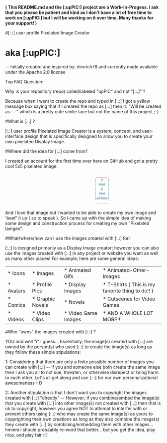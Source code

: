 

__( This README.md and the [:upPIC:] project are a Work-In-Progess.  I ask that you please be patient and kind as I don't have a lot of free time to work on [:upPIC:] but I will be working on it over time.  Many thanks for your support! )__



#[:.:] user profile Pixelated Image Creator
# aka [:upPIC:]

-- Initially created and inspired by: devrich78 and currently made available under the Apache 2.0 license


Top FAQ Question:

Why is your repository (repo) called/labeled "upPIC" and not "[:.:]" ?

Because when I went to create the repo and typed in [:.:] I got a yellow message box saying that if I created the repo as [:.:] then it: "Will be created as -.-" which is a pretty cute smilie face but not the name of this project ;-)


#What is [:.:] ?

[:.:] user profile Pixelated Image Creator is a system, concept, and user-interface design that is specifically designed to allow you to create your own pixelated Display Image.


#Where did the idea for [:.:] come from?

I created an account for the first time over here on GitHub and got a pretty cool 5x5 pixelated image:

```php
                                         _____
                                        |  #  |
                                        | ### |
                                        |  #  |
                                        | ### |
                                        |#####|
                                         -----
```
And I love that image but I wanted to be able to create my own image and 'beef' it up ( so to speak ).  So I came up with the simple idea of making some design and construction process for creating my own "Pixelated Iamges".


#What/where/how can I use the images created with [:.:] for:

[:.:] is designed primarily as a Display Image creator; however you can also use the images created with [:.:] in any project or website you want as well as many other places!  For example; here are some general ideas:

|   |   |   |   |
|---|---|---|---|
|  * Icons  |  * Images  |  * Animated Gifs  |  * Animated-Other-Images  |
|  * Avatars  |  * Profile Pics  |  * Display Images  |  * T-Shirts ( This is my fanorite thing to do!! )  |
|  * Comics  |  * Graphic Novels  |  * Novels  |  * Cutscenes for Video Games  |
|  * Videos  |  * Video Clips  |  * Video Game Images  |  * AND A WHOLE LOT MORE!!  |


#Who "owns" the images created with [:.:] ?

YOU and well "i" i guess... Essentially; the image(s) created with [:.:] are owned by the person(s) who used [:.:] to create the image(s) as long as they follow these simple stipulations:

1: Considering that there are only a finite possible number of images you can create with [:.:] -- if you and someone else both create the same image then I ask you all to not sue, threaten, or otherwise disrepect or bring harm to each other.  Let's all get along and use [:.:] for our own personalizational awesomeness :-D

2: Another stipulation is that I don't want you to copyright the images created with [:.:] "directly" -- However; if you combine/embed the image(s) that you create with [:.:] into other image(s) not created with [:.:] then that is ok to copyright, however you agree NOT to attempt to interfer with or prevent others using [:.:] who may create the same image(s) as yours to copyrighting their own creations as long as they also combine the image(s) they create with [:.:] by combining/embedding them with other images... hmmm i should probaably re-word that better... but you get the idea, play nice, and play fair :-)









